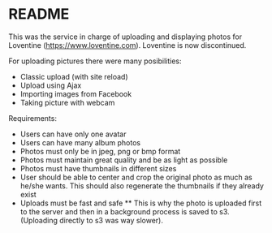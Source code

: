 # README

This was the service in charge of uploading and displaying photos for Loventine (https://www.loventine.com). Loventine is now discontinued.

For uploading pictures there were many posibilities:
* Classic upload (with site reload)
* Upload using Ajax
* Importing images from Facebook
* Taking picture with webcam

Requirements: 
* Users can have only one avatar
* Users can have many album photos
* Photos must only be in jpeg, png or bmp format
* Photos must maintain great quality and be as light as possible 
* Photos must have thumbnails in different sizes
* User should be able to center and crop the original photo as much as he/she wants. This should also regenerate the thumbnails if they already exist
* Uploads must be fast and safe
** This is why the photo is uploaded first to the server and then in a background process is saved to s3. (Uploading directly to s3 was way slower).
